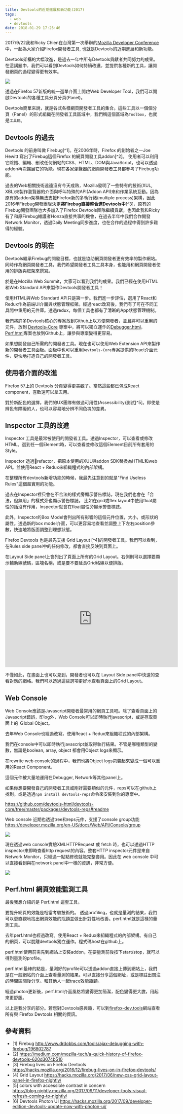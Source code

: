 ```yaml
---
title: Devtools的近期進展和新功能(2017)
tags:
  - web
  - devtools
date: 2018-01-29 17:25:46
---
```


2017/9/22我和Ricky Chien在台灣第一次舉辦的[Mozilla Developer Conference](https://twitter.com/hashtag/mozilladevtw2017?src=hash)中，一起為大家介紹Firefox開發者工具, 也就是Devtools的近期進展和新功能。

Devtools架構的大幅改進，是過去一年中所有Devtools貢獻者共同努力的成果。在這講題中，我們可以看到Devtools如何持續改進，並提供各種新的工具，讓開發網頁的過程變得更有效率。

![](http://g.recordit.co/RN5AVhnpGX.gif)

透過在Firefox 57新版的統一選單介面上開啟Web Developer Tool，我們可以開啟Devtools的各種工具分頁分頁(Panel)。

Devtools簡單來說，就是各式各樣網頁開發者工具的集合。這些工具以一個個分頁（Panel）的形式組織在開發者工具區域中，我們稱這個區域為`Toolbox`，也就是`工具箱`。

## Devtools 的過去

Devtools 的前身叫做 Firebug[^1]。在2006年時，Firefox 的創始者之一Joe Hewitt 寫出了Firebug這個Firefox 的網頁開發工具addon[^2]。
使用者可以利用它除錯、編輯、刪改任何網站的CSS、HTML、DOM與JavaScript。也可以透過addon再次擴展它的功能。現在各家瀏覽器的網頁開發者工具都參考了Firebug功能。

過去的Web相關技術遠遠沒有今天成熟，Mozilla發明了一些特有的技術(XUL, XBL)來製作瀏覽器的介面與呼叫特殊的API(Addon API)來和作業系統互動。因為原有的addon架構無法支援FIrefox新的多執行緒(multiple process)架構，因此2016年Firebug開發團隊決定**將Firebug直接整合進Devtools中**[^3]，原有的Firebug開發團隊也大多加入了Firefox Devtools團隊繼續貢獻，也因此我和Ricky有了和原Firebug維護者Honza直接共事的機會，在過去半年中我們合作開發Network Monitor，透過Daily Meeting同步進度，也在合作的過程中得到許多難得的經驗。

## Devtools 的現在

Devtools繼承Firebug的開發目標，也就是協助網頁開發者更有效率的製作網站。同時作為網頁開發者工具，我們希望開發者工具工具本身，也能用和網頁開發者使用的排版與框架來撰寫。

於是在Mozilla Web Summit，大家可以看到我們的成果。我們已經在使用HTML和Web Standard API來製作Devtools開發者工具！

使用HTML與Web Standard API只是第一步。我們進一步評估，選用了React和Redux作為前端UI介面與狀態管理框架。經過react改寫後，我們有了可在不同工具間中重用的元件庫。透過redux，每個工具也都有了清晰的App狀態管理機制。

我們將許多Devtools核心的專案放到Github上以方便開發者，並且將可以重用的元件，放到 [Devtools-Core](https://github.com/devtools-html/devtools-core) 專案中，將可以獨立運作的[Debugger.html](https://github.com/devtools-html/debugger.html)，[Perf.html](https://github.com/devtools-html/perf.html)專案也放到Github上，讓參與專案變得更容易。

如果想開發自己所需的的開發者工具。現在也可以使用Web Extension API來製作新的開發者工具面板。面板中也可以重用`Devtools-Core`專案提供的React介面元件，更快地打造自己的開發者工具。


## 使用者介面的改進

Firefox 57上的 Devtools 分頁變得更美觀了。當然這些都已包成React component，喜歡還可以拿去用。

對於新配色的選擇，我們的UX團隊有做過可用性(Assessibility)測試[^5]。即使是辨色有障礙的人，也可以容易地分辨不同色塊的差異。

## Inspector 工具的改進

Inspector 工具是最常被使用的開發者工具。透過Inspector，可以查看或修改HTML。選到任一個Element時，可以查看並修改這個Element目前所有套用的Style。

Inspector 透過refactor，把原本使用的XUL與addon SDK替換為HTML和web API。並使用React + Redux來組織程式的內部架構。

在整理所有devtools新增功能的時候，我最先注意到的就是"Find Useless Rules"這個超實用的功能。

過去在Inspector裡只會在不合法的樣式旁顯示警告標誌，現在我們也會在「合法，但無用」的樣式旁也顯示警告標誌。
比如在grid或flex layout中使用float屬性的話沒有作用，Inspector就會在float屬性旁顯示警告標誌。

此外，Inspector的Box Model會列出所有影響的這個元件位置，大小，或形狀的屬性。透過新的box model介面，可以更容易地查看並調整上下左右position參數，快速地將版面調整到理想狀態。

Firefox Devtools 也是最先支援 Grid Layout [^4]的開發者工具。我們可以看到，在Rules side panel中的任何修改，都會直接反映到頁面上。

在Layout Side panel上會列出了頁面上所有的Grid Layout。右側則可以選擇要顯示輔助線號碼，區塊名稱，或是要不要延長Grid格線以便排版。

<iframe width="560" height="315" src="https://www.youtube.com/embed/EinJPX86XCE?rel=0" frameborder="0" allow="autoplay; encrypted-media" allowfullscreen></iframe>

不僅如此，在畫面上也可以見到，開發者也可以在 Layout Side panel中快速的查看對應的網格。我們可以透過這些選項更好地查看頁面上的Grid Layout。

## Ｗeb Console

Web Console應該是Javascript開發者最常用的網頁工具吧。除了查看頁面上的Javascript錯誤，印log外，Web Console可以即時執行javascript，或是存取頁面上的 Ｇlobal Object。

去年Web Console也經過改寫。使用React + Redux來組織程式的內部架構。

我們在console中可以即時執行javascript並取得執行結果。不管是哪種類型的變數，無論是boolean, array, object 都會用Object logs來顯示。

在rewrite web console的過程中，我們也將Object logs包裝起來變成一個可以重用的React Component。

這個元件被大量地運用在Debugger, Network等其他panel上。

如果你想要開發自己的開發者工具或剛好需要類似的元件，reps可以在github上找到。或是透過`npm install devtools-reps`命令來安裝到你的專案中。

https://github.com/devtools-html/devtools-core/tree/master/packages/devtools-reps#readme

Web console 近期也透過tree和reps元件，支援了console group功能 https://developer.mozilla.org/en-US/docs/Web/API/Console/group

![](http://g.recordit.co/NuO10hu9Ug.gif)

現在透過web console實驗XMLHTTPRequest 或 fetch 時，也可以透過HTTP inspector來即時查看http request的內容。整套HTTP inspector元件是來自Network Monitor，只經過一點點修改就能完整套用。因此在 web console 中可以直接看到與在network panel中一樣的資訊，非常方便。

![](http://g.recordit.co/ebfs76lmG1.gif)

## Perf.html 網頁效能監測工具

最後我想介紹的是 Perf.html 這套工具。

要提升網頁的效能是相當考驗技術的。
透過profiling，也就是量測的結果，我們可以更直觀地找出網頁效能的瓶頸並做出針對性地改善。perf.html就是這樣的量測工具。

去年perf.html也經過改寫。使用React + Redux來組織程式的內部架構。有自己的網頁，可以脫離devtools獨立運作。程式碼host在github上。

perf.html使用前需先到網站上安裝addon，在要量測前後按下start/stop，就可以得到量測的profile。

perf.html最棒的點是，量測好的profile可以透過addon直接上傳到網站上，我們是在一般網站的介面上查看量測的結果。可以直接分享這個網址，或是標註出關注的時間區間後分享。和其他人一起trace效能瓶頸。

經過photon更新後，perf.html介面風格將變得更加簡潔，配色變得更大膽，用起來更舒服。

以上是我分享的部分。若您對Devtools感興趣，可以到[firefox-dev.tools](http://firefox-dev.tools/)網站查看所有與 Firefox Devtools 相關的資訊。

## 參考資料

* [1] Firebug http://www.drdobbs.com/tools/ajax-debugging-with-firebug/196802787
* [2] https://medium.com/mozilla-tech/a-quick-history-of-firefox-devtools-620d3074b510
* [3] Firebug lives on Firefox Devtools https://hacks.mozilla.org/2016/12/firebug-lives-on-in-firefox-devtools/
* [4] Grid Layout https://hacks.mozilla.org/2017/06/new-css-grid-layout-panel-in-firefox-nightly/
* [5] colors with accessible contrast in concern https://blog.nightly.mozilla.org/2017/09/11/developer-tools-visual-refresh-coming-to-nightly/
* [6] Devtools Photon UI https://hacks.mozilla.org/2017/09/developer-edition-devtools-update-now-with-photon-ui/
